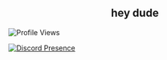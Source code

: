 <h2 align="center">hey dude</h2>

![Profile Views](https://komarev.com/ghpvc/?username=seadhy)

[![Discord Presence](https://lanyard-profile-readme.vercel.app/api/1015584854383005696)](https://discord.com/users/1015584854383005696)
